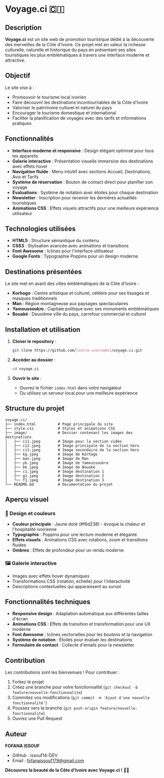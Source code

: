 # Voyage.ci 🇨🇮

## Description

**Voyage.ci** est un site web de promotion touristique dédié à la découverte des merveilles de la Côte d'Ivoire. Ce projet met en valeur la richesse culturelle, naturelle et historique du pays en présentant ses sites touristiques les plus emblématiques à travers une interface moderne et attractive.

## Objectif

Le site vise à :
- Promouvoir le tourisme local ivoirien
- Faire découvrir les destinations incontournables de la Côte d'Ivoire
- Valoriser le patrimoine culturel et naturel du pays
- Encourager le tourisme domestique et international
- Faciliter la planification de voyages avec des tarifs et informations pratiques

## Fonctionnalités

- **Interface moderne et responsive** : Design élégant optimisé pour tous les appareils
- **Galerie interactive** : Présentation visuelle immersive des destinations avec effets hover
- **Navigation fluide** : Menu intuitif avec sections Accueil, Destinations, Avis et Tarifs
- **Système de réservation** : Bouton de contact direct pour planifier son voyage
- **Évaluations** : Système de notation avec étoiles pour chaque destination
- **Newsletter** : Inscription pour recevoir les dernières actualités touristiques
- **Animations CSS** : Effets visuels attractifs pour une meilleure expérience utilisateur

## Technologies utilisées

- **HTML5** : Structure sémantique du contenu
- **CSS3** : Stylisation avancée avec animations et transitions
- **Font Awesome** : Icônes pour l'interface utilisateur
- **Google Fonts** : Typographie Poppins pour un design moderne

## Destinations présentées

Le site met en avant des villes emblématiques de la Côte d'Ivoire :
- **Korhogo** : Centre artistique et culturel, célèbre pour ses tissages et masques traditionnels
- **Man** : Région montagneuse aux paysages spectaculaires
- **Yamoussoukro** : Capitale politique avec ses monuments emblématiques
- **Bouaké** : Deuxième ville du pays, carrefour commercial et culturel

## Installation et utilisation

1. **Cloner le repository** :
   ```bash
   git clone https://github.com/[votre-username]/voyage.ci.git
   ```

2. **Accéder au dossier** :
   ```bash
   cd voyage.ci
   ```

3. **Ouvrir le site** :
   - Ouvrez le fichier `index.html` dans votre navigateur
   - Ou utilisez un serveur local pour une meilleure expérience

## Structure du projet

```
voyage.ci/
├── index.html          # Page principale du site
├── style.css           # Styles et animations CSS
├── image/              # Dossier contenant les images des destinations
│   ├── ci1.jpeg        # Image pour la section vidéo
│   ├── ci2.jpeg        # Image principale de la section hero
│   ├── ci3.jpeg        # Image secondaire de la section hero
│   ├── kg.jpeg         # Image de Korhogo
│   ├── man.jpeg        # Image de Man
│   ├── yk.jpeg         # Image de Yamoussoukro
│   ├── bk.jpeg         # Image de Bouaké
│   ├── c1.jpeg         # Image destination 1
│   ├── g1.jpeg         # Image destination 2
│   └── f1.jpeg         # Image destination 3
└── README.md           # Documentation du projet
```

## Aperçu visuel

### 🎨 Design et couleurs
- **Couleur principale** : Jaune doré (#f6d238) - évoque la chaleur et l'hospitalité ivoirienne
- **Typographie** : Poppins pour une lecture moderne et élégante
- **Effets visuels** : Animations CSS avec rotations, zoom et transitions fluides
- **Ombres** : Effets de profondeur pour un rendu moderne

### 🖼️ Galerie interactive
- Images avec effets hover dynamiques
- Transformations CSS (rotation, échelle) pour l'interactivité
- Descriptions contextuelles qui apparaissent au survol

## Fonctionnalités techniques

- **Responsive design** : Adaptation automatique aux différentes tailles d'écran
- **Animations CSS** : Effets de transition et transformation pour une UX moderne
- **Font Awesome** : Icônes vectorielles pour les boutons et la navigation
- **Système de notation** : Étoiles pour évaluer les destinations
- **Formulaire de contact** : Collecte d'emails pour la newsletter

## Contribution

Les contributions sont les bienvenues ! Pour contribuer :

1. Forkez le projet
2. Créez une branche pour votre fonctionnalité (`git checkout -b feature/nouvelle-fonctionnalite`)
3. Commitez vos modifications (`git commit -m 'Ajout d'une nouvelle fonctionnalité'`)
4. Poussez vers la branche (`git push origin feature/nouvelle-fonctionnalite`)
5. Ouvrez une Pull Request

## Auteur

**FOFANA ISSOUF**
- GitHub : issouf14-DEV
- Email : fofanaissouf179@gmail.com


**Découvrez la beauté de la Côte d'Ivoire avec Voyage.ci !** 🌴✨
